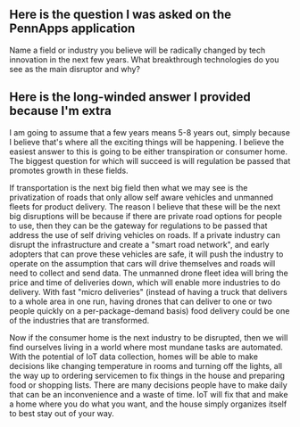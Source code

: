 ## Here is the question I was asked on the PennApps application

Name a field or industry you believe will be radically changed by tech innovation in the next few years. What breakthrough technologies do you see as the main disruptor and why?


## Here is the long-winded answer I provided because I'm extra 

I am going to assume that a few years means 5-8 years out, simply because I believe that's where all the exciting things will be happening. I believe the easiest answer to this is going to be either transpiration or consumer home. The biggest question for which will succeed is will regulation be passed that promotes growth in these fields. 


If transportation is the next big field then what we may see is the privatization of roads that only allow self aware vehicles and unmanned fleets for product delivery. The reason I believe that these will be the next big disruptions will be because if there are private road options for people to use, then they can be the gateway for regulations to be passed that address the use of self driving vehicles on roads. If a private industry can disrupt the infrastructure and create a "smart road network", and early adopters that can prove these vehicles are safe, it will push the industry to operate on the assumption that cars will drive themselves and roads will need to collect and send data. The unmanned drone fleet idea will bring the price and time of deliveries down, which will enable more industries to do delivery. With fast "micro deliveries" (instead of having a truck that delivers to a whole area in one run, having drones that can deliver to one or two people quickly on a per-package-demand basis) food delivery could be one of the industries that are transformed. 


Now if the consumer home is the next industry to be disrupted, then we will find ourselves living in a world where most mundane tasks are automated. With the potential of IoT data collection, homes will be able to make decisions like changing temperature in rooms and turning off the lights, all the way up to ordering servicemen to fix things in the house and preparing food or shopping lists. There are many decisions people have to make daily that can be an inconvenience and a waste of time. IoT will fix that and make a home where you do what you want, and the house simply organizes itself to best stay out of your way. 
